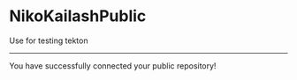# NikoKailashPublic
Use for testing tekton 

-----------------------

You have successfully connected your public repository!
